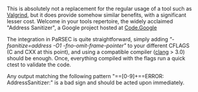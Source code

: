 This is absolutely not a replacement for the regular usage of a tool such as [Valgrind](http://valgrind.org/), but it does provide somehow similar benefits, with a significant lesser cost. Welcome in your tools repertoire, the widely acclaimed "Address Sanitizer", a Google project hosted at [Code.Google](https://code.google.com/p/address-sanitizer/)

The integration in PaRSEC is quite straightforward, simply adding *"-fsanitize=address -O1 -fno-omit-frame-pointer"* to your different CFLAGS (C and CXX at this point), and using a compatible compiler ([clang](http://clang.llvm.org/) > 3.0) should be enough. Once, everything compiled with the flags run a quick ctest to validate the code.

Any output matching the following pattern "==[0-9]+==ERROR: AddressSanitizer:" is a bad sign and should be acted upon immediately.

